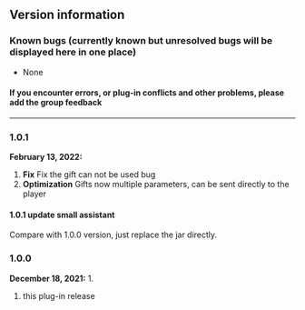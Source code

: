 ## Version information


### Known bugs (currently known but unresolved bugs will be displayed here in one place)
- None

#### If you encounter errors, or plug-in conflicts and other problems, please add the group feedback

------------
### 1.0.1
**February 13, 2022:**
1. **Fix** Fix the gift can not be used bug
2. **Optimization** Gifts now multiple parameters, can be sent directly to the player

#### 1.0.1 update small assistant
Compare with 1.0.0 version, just replace the jar directly.

### 1.0.0
**December 18, 2021:** 1.
1. this plug-in release